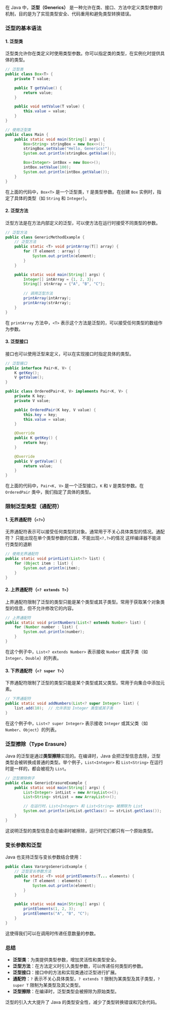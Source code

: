 在 Java 中，**泛型（Generics）** 是一种允许在类、接口、方法中定义类型参数的机制，目的是为了实现类型安全、代码重用和避免类型转换错误。

### 泛型的基本语法

#### 1. **泛型类**

泛型类允许你在类定义时使用类型参数。你可以指定类的类型，在实例化时提供具体的类型。

```java
// 泛型类
public class Box<T> {
    private T value;

    public T getValue() {
        return value;
    }

    public void setValue(T value) {
        this.value = value;
    }
}

// 使用泛型类
public class Main {
    public static void main(String[] args) {
        Box<String> stringBox = new Box<>();
        stringBox.setValue("Hello, Generics!");
        System.out.println(stringBox.getValue());

        Box<Integer> intBox = new Box<>();
        intBox.setValue(100);
        System.out.println(intBox.getValue());
    }
}
```

在上面的代码中，`Box<T>` 是一个泛型类，`T` 是类型参数。在创建 `Box` 实例时，指定了具体的类型（如 `String` 和 `Integer`）。

#### 2. **泛型方法**

泛型方法是在方法内部定义的泛型，可以使方法在运行时接受不同类型的参数。

```java
// 泛型方法
public class GenericMethodExample {
    // 泛型方法
    public static <T> void printArray(T[] array) {
        for (T element : array) {
            System.out.println(element);
        }
    }

    public static void main(String[] args) {
        Integer[] intArray = {1, 2, 3};
        String[] strArray = {"A", "B", "C"};
        
        // 调用泛型方法
        printArray(intArray);
        printArray(strArray);
    }
}
```

在 `printArray` 方法中，`<T>` 表示这个方法是泛型的，可以接受任何类型的数组作为参数。

#### 3. **泛型接口**

接口也可以使用泛型来定义，可以在实现接口时指定具体的类型。

```java
// 泛型接口
public interface Pair<K, V> {
    K getKey();
    V getValue();
}

public class OrderedPair<K, V> implements Pair<K, V> {
    private K key;
    private V value;

    public OrderedPair(K key, V value) {
        this.key = key;
        this.value = value;
    }

    @Override
    public K getKey() {
        return key;
    }

    @Override
    public V getValue() {
        return value;
    }
}
```

在上面的代码中，`Pair<K, V>` 是一个泛型接口，`K` 和 `V` 是类型参数。在 `OrderedPair` 类中，我们指定了具体的类型。

### 限制泛型类型（通配符）

#### 1. **无界通配符（`<?>`）**

无界通配符表示可以接受任何类型的对象。通常用于不关心具体类型的情况。通配符？ 只能出现在单个类型参数的位置，不能出现`<?,?>`的情况 这样编译器不能进行类型的退断	
```java
// 使用无界通配符
public static void printList(List<?> list) {
    for (Object item : list) {
        System.out.println(item);
    }
}
```

#### 2. **上界通配符（`<? extends T>`）**

上界通配符限制了泛型的类型只能是某个类型或其子类型。常用于获取某个对象类型的信息，但不允许修改它的内容。

```java
// 上界通配符
public static void printNumbers(List<? extends Number> list) {
    for (Number number : list) {
        System.out.println(number);
    }
}
```

在这个例子中，`List<? extends Number>` 表示接收 `Number` 或其子类（如 `Integer`、`Double`）的列表。

#### 3. **下界通配符（`<? super T>`）**

下界通配符限制了泛型的类型只能是某个类型或其父类型。常用于向集合中添加元素。

```java
// 下界通配符
public static void addNumbers(List<? super Integer> list) {
    list.add(10);  // 允许添加 Integer 类型或其子类
}
```

在这个例子中，`List<? super Integer>` 表示接收 `Integer` 或其父类（如 `Number`、`Object`）的列表。

### 泛型擦除（Type Erasure）

Java 的泛型是通过**类型擦除**实现的。在编译时，Java 会把泛型信息去除，泛型类型会被转换成普通的类型。举个例子，`List<Integer>` 和 `List<String>` 在运行时是一样的，都会被视为 `List`。

```java
// 泛型擦除例子
public class GenericErasureExample {
    public static void main(String[] args) {
        List<Integer> intList = new ArrayList<>();
        List<String> strList = new ArrayList<>();

        // 在运行时，List<Integer> 和 List<String> 被擦除为 List
        System.out.println(intList.getClass() == strList.getClass());  // 输出 true
    }
}
```

这说明泛型的类型信息会在编译时被擦除，运行时它们都只有一个原始类型。

### 变长参数和泛型

Java 也支持泛型与变长参数结合使用：

```java
public class VarargsGenericExample {
    // 泛型变长参数方法
    public static <T> void printElements(T... elements) {
        for (T element : elements) {
            System.out.println(element);
        }
    }

    public static void main(String[] args) {
        printElements(1, 2, 3);
        printElements("A", "B", "C");
    }
}
```

这使得我们可以在调用时传递任意数量的参数。

### 总结

- **泛型类**：为类提供类型参数，增加灵活性和类型安全。
- **泛型方法**：在方法定义时引入类型参数，可以传递任何类型的参数。
- **泛型接口**：接口中的方法和实现类通过泛型进行扩展。
- **通配符**：`?` 表示不关心具体类型，`? extends T` 限制为某类型及其子类型，`? super T` 限制为某类型及其父类型。
- **泛型擦除**：在编译时，泛型类型会被擦除为原始类型。

泛型的引入大大提升了 Java 的类型安全性，减少了类型转换错误和冗余代码。



